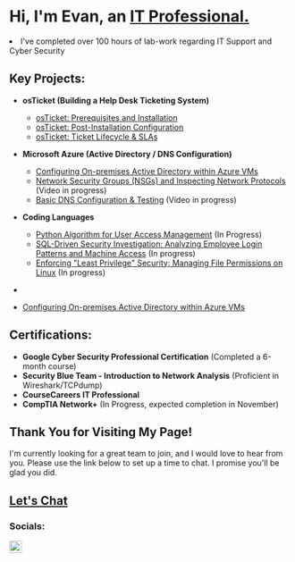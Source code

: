 <h1>Hi, I'm Evan, an <a href="https://linkedin.com/in/evan-yearwood/">IT Professional.</a></h1> 
<li>I've completed over 100 hours of lab-work regarding IT Support and Cyber Security</li>

<h2> Key Projects:</h2>

- <b>osTicket (Building a Help Desk Ticketing System)</b>
  - [osTicket: Prerequisites and Installation](https://github.com/EvanHYearwood/osticket-prereqs) 
  - [osTicket: Post-Installation Configuration](https://github.com/EvanHYearwood/post-install-config)
  - [osTicket: Ticket Lifecycle & SLAs](https://github.com/EvanHYearwood/ticket-lifecycle)
 

- <b>Microsoft Azure (Active Directory / DNS Configuration)</b>
  - [Configuring On-premises Active Directory within Azure VMs](https://github.com/EvanHYearwood/configure-ad)
  - [Network Security Groups (NSGs) and Inspecting Network Protocols](https://github.com/EvanHYearwood/azure-network-protocols) (Video in progress)
  - [Basic DNS Configuration & Testing](https://github.com/EvanHYearwood/dns-config) (Video in progress)
 

- <b>Coding Languages</b>
  - [Python Algorithm for User Access Management](https://github.com/EvanHYearwood/puam) (In Progress)
  - [SQL-Driven Security Investigation: Analyzing Employee Login Patterns and Machine Access](https://github.com/EvanHYearwood/a) (In progress)
  - [Enforcing "Least Privilege" Security: Managing File Permissions on Linux](https://github.com/EvanHYearwood/a) (In progress)

 - <b></b>
  - [Configuring On-premises Active Directory within Azure VMs](https://github.com/EvanHYearwood/configure-ad)

<h2>Certifications:</h2>
<ul>
  <li><b>Google Cyber Security Professional Certification</b> (Completed a 6-month course)</li>
  <li><b>Security Blue Team - Introduction to Network Analysis</b> (Proficient in Wireshark/TCPdump)</li>
  <li><b>CourseCareers IT Professional</b></li>
  <li><b>CompTIA Network+</b> (In Progress, expected completion in November)</li>
</ul>

<h2>Thank You for Visiting My Page!</h2>

<p>I'm currently looking for a great team to join, and I would love to hear from you. Please use the link below to set up a time to chat. I promise you'll be glad you did.</p>
<h2><a href="https://calendly.com/grandviewsuccess-evan/quick-chat-with-evan">Let's Chat</a></h2>

<h3>Socials:</h3>

<a href="https://linkedin.com/in/evan-yearwood/">
  <img align="left" alt="Evan | LinkedIn" width="22px" src="https://cdn.jsdelivr.net/npm/simple-icons@v3/icons/linkedin.svg" />
</a>

